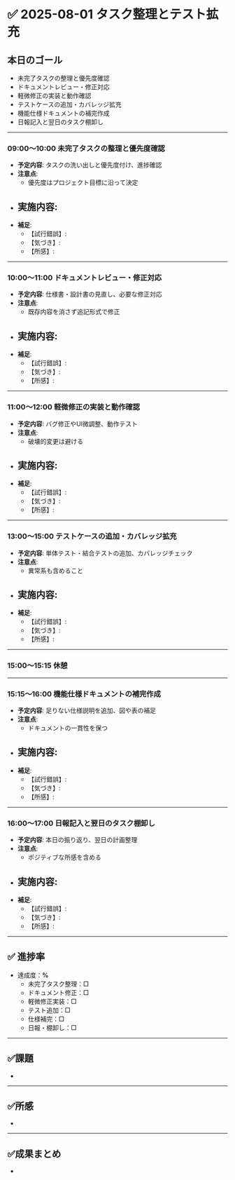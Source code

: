 # ✅ 2025-08-01 タスク整理とテスト拡充

## 本日のゴール
- 未完了タスクの整理と優先度確認
- ドキュメントレビュー・修正対応
- 軽微修正の実装と動作確認
- テストケースの追加・カバレッジ拡充
- 機能仕様ドキュメントの補完作成
- 日報記入と翌日のタスク棚卸し

---

### **09:00〜10:00** 未完了タスクの整理と優先度確認
  - **予定内容**: タスクの洗い出しと優先度付け、進捗確認
  - **注意点**:
    - 優先度はプロジェクト目標に沿って決定
  - **実施内容**:
    - 
  - **補足**:
    - 【試行錯誤】: 
    - 【気づき】: 
    - 【所感】: 

---

### **10:00〜11:00** ドキュメントレビュー・修正対応
  - **予定内容**: 仕様書・設計書の見直し、必要な修正対応
  - **注意点**:
    - 既存内容を消さず追記形式で修正
  - **実施内容**:
    - 
  - **補足**:
    - 【試行錯誤】: 
    - 【気づき】: 
    - 【所感】: 

---

### **11:00〜12:00** 軽微修正の実装と動作確認
  - **予定内容**: バグ修正やUI微調整、動作テスト
  - **注意点**:
    - 破壊的変更は避ける
  - **実施内容**:
    - 
  - **補足**:
    - 【試行錯誤】: 
    - 【気づき】: 
    - 【所感】: 

---

### **13:00〜15:00** テストケースの追加・カバレッジ拡充
  - **予定内容**: 単体テスト・結合テストの追加、カバレッジチェック
  - **注意点**:
    - 異常系も含めること
  - **実施内容**:
    - 
  - **補足**:
    - 【試行錯誤】: 
    - 【気づき】: 
    - 【所感】: 

---

### **15:00〜15:15** 休憩

---

### **15:15〜16:00** 機能仕様ドキュメントの補完作成
  - **予定内容**: 足りない仕様説明を追加、図や表の補足
  - **注意点**:
    - ドキュメントの一貫性を保つ
  - **実施内容**:
    - 
  - **補足**:
    - 【試行錯誤】: 
    - 【気づき】: 
    - 【所感】: 

---

### **16:00〜17:00** 日報記入と翌日のタスク棚卸し
  - **予定内容**: 本日の振り返り、翌日の計画整理
  - **注意点**:
    - ポジティブな所感を含める
  - **実施内容**:
    - 
  - **補足**:
    - 【試行錯誤】: 
    - 【気づき】: 
    - 【所感】: 

---

## ✅ 進捗率
- 達成度：**%**
  - 未完了タスク整理：□
  - ドキュメント修正：□
  - 軽微修正実装：□
  - テスト追加：□
  - 仕様補完：□
  - 日報・棚卸し：□

---

## ✅課題
-

---

## ✅所感
-

---

## ✅成果まとめ
-
